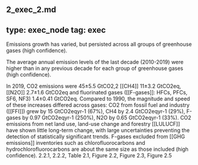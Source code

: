 
2_exec_2.md
---
type: exec_node
tag: exec
---
Emissions growth has varied, but persisted across all groups of greenhouse gases (high confidence).

The average annual emission levels of the last decade (2010-2019) were higher than in any previous decade for each group of greenhouse gases (high confidence).

In 2019, CO2 emissions were 45±5.5 GtCO2,2 [[CH4]] 11±3.2 GtCO2eq, [[N2O]] 2.7±1.6 GtCO2eq and fluorinated gases ([[F-gases]]: HFCs, PFCs, SF6, NF3) 1.4±0.41 GtCO2eq. Compared to 1990, the magnitude and speed of these increases differed across gases: CO2 from fossil fuel and industry ([[FFI]]) grew by 15 GtCO2eqyr-1 (67%), CH4 by 2.4 GtCO2eqyr-1 (29%), F-gases by 0.97 GtCO2eqyr-1 (250%), N2O by 0.65 GtCO2eqyr-1 (33%). CO2 emissions from net land use, land-use change and forestry [[LULUCF]] have shown little long-term change, with large uncertainties preventing the detection of statistically significant trends. F-gases excluded from [[GHG emissions]] inventories such as chlorofluorocarbons and hydrochlorofluorocarbons  are about the same size as those included (high confidence). 
2.2.1,
2.2.2,
Table 2.1,
Figure 2.2,
Figure 2.3, Figure 2.5
